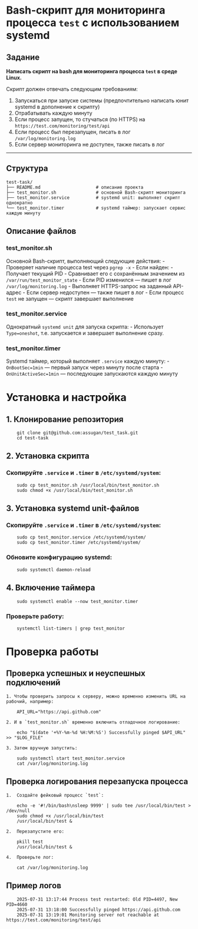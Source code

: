 # Bash-скрипт для мониторинга процесса `test` с использованием systemd

## Задание

**Написать скрипт на bash для мониторинга процесса `test` в среде Linux.**

Скрипт должен отвечать следующим требованиям:

1. Запускаться при запуске системы (предпочтительно написать юнит systemd в дополнение к скрипту)  
2. Отрабатывать каждую минуту  
3. Если процесс запущен, то стучаться (по HTTPS) на `https://test.com/monitoring/test/api`  
4. Если процесс был перезапущен, писать в лог `/var/log/monitoring.log`  
5. Если сервер мониторинга не доступен, также писать в лог 

---

## Структура
```
test-task/
├── README.md                     # описание проекта
├── test_monitor.sh               # основной Bash-скрипт мониторинга
├── test_monitor.service          # systemd unit: выполняет скрипт однократно
└── test_monitor.timer            # systemd таймер: запускает сервис каждую минуту
```

## Описание файлов

### test_monitor.sh
Основной Bash-скрипт, выполняющий следующие действия:
	- Проверяет наличие процесса test через `pgrep -x`
	- Если найден:
	  - Получает текущий PID
	  - Сравнивает его с сохранённым значением из `/var/run/test_monitor_state`
	  - Если PID изменился — пишет в лог `/var/log/monitoring.log`
	  - Выполняет HTTPS-запрос на заданный API-адрес
	  - Если сервер недоступен — также пишет в лог
	- Если процесс `test` не запущен — скрипт завершает выполнение

### test_monitor.service
Однократный `systemd unit` для запуска скрипта:
     - Использует `Type=oneshot`, т.е. запускается и завершает выполнение сразу.

### test_monitor.timer
Systemd таймер, который выполняет `.service` каждую минуту:
     - `OnBootSec=1min` — первый запуск через минуту после старта
     - `OnUnitActiveSec=1min` — последующие запускаются каждую минуту

# Установка и настройка

## 1. Клонирование репозитория
```
    git clone git@github.com:assugan/test_task.git
    cd test-task
```
## 2. Установка скрипта
###  Скопируйте `.service` и `.timer` в `/etc/systemd/system`:
```
    sudo cp test_monitor.sh /usr/local/bin/test_monitor.sh
    sudo chmod +x /usr/local/bin/test_monitor.sh
```
## 3. Установка systemd unit-файлов
###  Скопируйте `.service` и `.timer` в `/etc/systemd/system`:
```
    sudo cp test_monitor.service /etc/systemd/system/
    sudo cp test_monitor.timer /etc/systemd/system/
```
###  Обновите конфигурацию systemd:
```
    sudo systemctl daemon-reload
```
## 4. Включение таймера
```
    sudo systemctl enable --now test_monitor.timer
```
###  Проверьте работу:
```  
    systemctl list-timers | grep test_monitor
```
# Проверка работы
## Проверка успешных и неуспешных подключений

    1. Чтобы проверить запросы к серверу, можно временно изменить URL на рабочий, например:
```
    API_URL="https://api.github.com"
```
    2. И в `test_monitor.sh` временно включить отладочное логирование: 
```
    echo "$(date '+%Y-%m-%d %H:%M:%S') Successfully pinged $API_URL" >> "$LOG_FILE"
```
    3. Затем вручную запустить:
```
    sudo systemctl start test_monitor.service
    cat /var/log/monitoring.log
```
## Проверка логирования перезапуска процесса

    1.	Создайте фейковый процесс `test`:
```
    echo -e '#!/bin/bash\nsleep 9999' | sudo tee /usr/local/bin/test > /dev/null
    sudo chmod +x /usr/local/bin/test
    /usr/local/bin/test &
```
    2.	Перезапустите его:
```
    pkill test
    /usr/local/bin/test &
```
	4.	Проверьте лог:
```
    cat /var/log/monitoring.log
```
## Пример логов
```
    2025-07-31 13:17:44 Process test restarted: Old PID=4497, New PID=4660
    2025-07-31 13:18:00 Successfully pinged https://api.github.com
    2025-07-31 13:19:01 Monitoring server not reachable at https://test.com/monitoring/test/api
```
